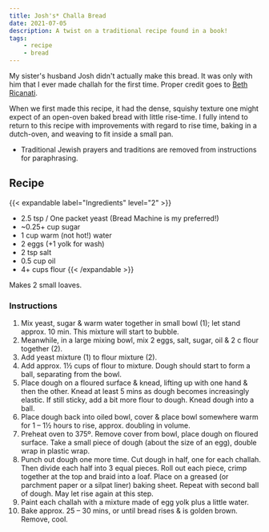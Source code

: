 ```yaml
---
title: Josh's* Challa Bread
date: 2021-07-05
description: A twist on a traditional recipe found in a book!
tags:
    - recipe
    - bread
---
```


My sister's husband Josh didn't actually make this bread. It was only with him that I ever made challah for the first time. Proper credit goes to [Beth Ricanati](https://bethricanatimd.com/recipe).

When we first made this recipe, it had the dense, squishy texture one might expect of an open-oven baked bread with little rise-time. I fully intend to return to this recipe with improvements with regard to rise time, baking in a dutch-oven, and weaving to fit inside a small pan.

* Traditional Jewish prayers and traditions are removed from instructions for paraphrasing.

## Recipe 

{{< expandable label="Ingredients" level="2" >}}
- 2.5 tsp / One packet yeast (Bread Machine is my preferred!)
- ~0.25+ cup sugar
- 1 cup warm (not hot!) water
- 2 eggs (+1 yolk for wash)
- 2 tsp salt
- 0.5 cup oil
- 4+ cups flour
{{< /expandable >}}

Makes 2 small loaves.

### Instructions

1. Mix yeast, sugar & warm water together in small bowl (1); let stand approx. 10 min.  This mixture will start to bubble.
1. Meanwhile, in a large mixing bowl, mix 2 eggs, salt, sugar, oil & 2 c flour together (2). 
1. Add yeast mixture (1) to flour mixture (2).
1. Add approx. 1½ cups of flour to mixture. Dough should start to form a ball, separating from the bowl.
1. Place dough on a floured surface & knead, lifting up with one hand & then the other. Knead at least 5 mins as dough becomes increasingly elastic. If still sticky, add a bit more flour to dough. Knead dough into a ball.
1. Place dough back into oiled bowl, cover & place bowl somewhere warm for 1 – 1½ hours to rise, approx. doubling in volume.
2. Preheat oven to 375º. Remove cover from bowl, place dough on floured surface. Take a small piece of dough (about the size of an egg), double wrap in plastic wrap.
3. Punch out dough one more time.  Cut dough in half, one for each challah.  Then divide each half into 3 equal pieces. Roll out each piece, crimp together at the top and braid into a loaf. Place on a greased (or parchment paper or a silpat liner) baking sheet. Repeat with second ball of dough. May let rise again at this step.
1. Paint each challah with a mixture made of egg yolk plus a little water.
1. Bake approx. 25 – 30 mins, or until bread rises & is golden brown.  Remove, cool. 
